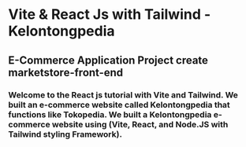 # Vite & React Js with Tailwind - Kelontongpedia
##  E-Commerce Application Project create marketstore-front-end
### Welcome to the React js tutorial with Vite and Tailwind. We built an e-commerce website called Kelontongpedia that functions like Tokopedia. We built a Kelontongpedia e-commerce website using (Vite, React, and Node.JS with Tailwind styling Framework).

